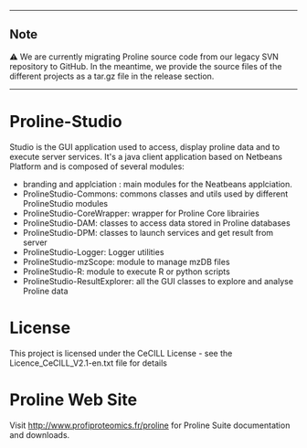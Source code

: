 
---

## Note

:warning: 
We are currently migrating Proline source code from our legacy SVN repository to GitHub. In the meantime, we provide the source files of the different projects as a tar.gz file in the release section.

---

# Proline-Studio

Studio is the GUI application used to access, display proline data and to execute server services.
It's a java client application based on Netbeans Platform and is composed of several modules:
  * branding and applciation : main modules for the Neatbeans applciation.
  * ProlineStudio-Commons: commons classes and utils used by different ProlineStudio modules
  * ProlineStudio-CoreWrapper: wrapper for Proline Core librairies
  * ProlineStudio-DAM: classes to access data stored in Proline databases
  * ProlineStudio-DPM: classes to launch services and get result from server
  * ProlineStudio-Logger: Logger utilities
  * ProlineStudio-mzScope: module to manage mzDB files
  * ProlineStudio-R: module to execute R or python scripts
  * ProlineStudio-ResultExplorer: all the GUI classes to explore and analyse Proline data
  
  
# License

This project is licensed under the CeCILL License - see the Licence_CeCILL_V2.1-en.txt file for details

# Proline Web Site

 Visit http://www.profiproteomics.fr/proline for Proline Suite documentation and downloads.
